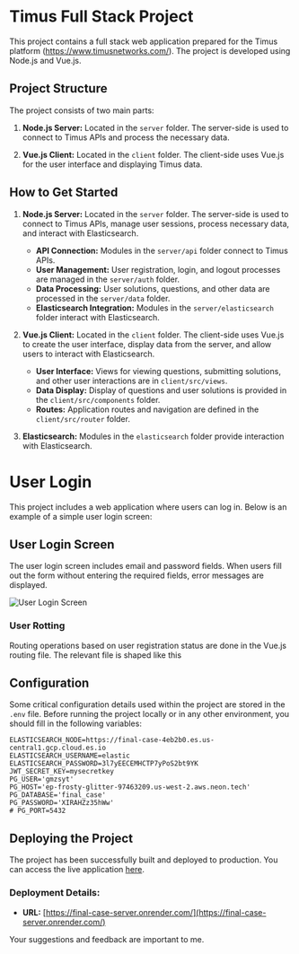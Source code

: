 # Timus Full Stack Project

This project contains a full stack web application prepared for the Timus platform (https://www.timusnetworks.com/). The project is developed using Node.js and Vue.js.

## Project Structure

The project consists of two main parts:

1. **Node.js Server:** Located in the `server` folder. The server-side is used to connect to Timus APIs and process the necessary data.

2. **Vue.js Client:** Located in the `client` folder. The client-side uses Vue.js for the user interface and displaying Timus data.

## How to Get Started

1. **Node.js Server:** Located in the `server` folder. The server-side is used to connect to Timus APIs, manage user sessions, process necessary data, and interact with Elasticsearch.

   - **API Connection:** Modules in the `server/api` folder connect to Timus APIs.
   - **User Management:** User registration, login, and logout processes are managed in the `server/auth` folder.
   - **Data Processing:** User solutions, questions, and other data are processed in the `server/data` folder.
   - **Elasticsearch Integration:** Modules in the `server/elasticsearch` folder interact with Elasticsearch.

2. **Vue.js Client:** Located in the `client` folder. The client-side uses Vue.js to create the user interface, display data from the server, and allow users to interact with Elasticsearch.

   - **User Interface:** Views for viewing questions, submitting solutions, and other user interactions are in `client/src/views`.
   - **Data Display:** Display of questions and user solutions is provided in the `client/src/components` folder.
   - **Routes:** Application routes and navigation are defined in the `client/src/router` folder.

3. **Elasticsearch:** Modules in the `elasticsearch` folder provide interaction with Elasticsearch.

# User Login

This project includes a web application where users can log in. Below is an example of a simple user login screen:

## User Login Screen

The user login screen includes email and password fields. When users fill out the form without entering the required fields, error messages are displayed.

![User Login Screen](file:///C:/Users/User/Desktop/Ekran%20g%C3%B6r%C3%BCnt%C3%BCs%C3%BC%202023-12-21%20002118.png)

### User Rotting

Routing operations based on user registration status are done in the Vue.js routing file. The relevant file is shaped like this


## Configuration

Some critical configuration details used within the project are stored in the `.env` file. Before running the project locally or in any other environment, you should fill in the following variables:

```env
ELASTICSEARCH_NODE=https://final-case-4eb2b0.es.us-central1.gcp.cloud.es.io
ELASTICSEARCH_USERNAME=elastic
ELASTICSEARCH_PASSWORD=3l7yEECEMHCTP7yPoS2bt9YK
JWT_SECRET_KEY=mysecretkey
PG_USER='gmzsyt'
PG_HOST='ep-frosty-glitter-97463209.us-west-2.aws.neon.tech'
PG_DATABASE='final_case'
PG_PASSWORD='XIRAHZz35hWw'
# PG_PORT=5432
```

## Deploying the Project

The project has been successfully built and deployed to production. You can access the live application [here](https://final-case-server.onrender.com/).

### Deployment Details:

- **URL:** [https://final-case-server.onrender.com/](https://final-case-server.onrender.com/)

Your suggestions and feedback are important to me.

